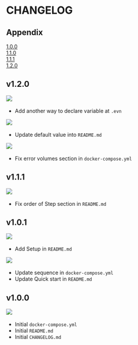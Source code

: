 # CHANGELOG

## Appendix
[1.0.0](#vone) <br>
[1.1.0](#vonepone) <br>
[1.1.1](#voneponemone) <br>
[1.2.0](#voneptwo)

<h2 id="voneptwo">v1.2.0</h2>
<img src="https://img.shields.io/badge/NEW-6db33f?style=flat-square"/>&nbsp;

* Add another way to declare variable at `.evn`

<img src="https://img.shields.io/badge/UPDATE-2496ED?style=flat-square"/>&nbsp;

* Update default value into `README.md`

<img src="https://img.shields.io/badge/FIX-FFE12B?style=flat-square" />&nbsp;

* Fix error volumes section in `docker-compose.yml`

<h2 id="voneponemone">v1.1.1</h2>
<img src="https://img.shields.io/badge/FIX-FFE12B?style=flat-square"/>&nbsp;

* Fix order of Step section in `README.md`

<h2 id="vonepone">v1.0.1</h2>
<img src="https://img.shields.io/badge/NEW-6db33f?style=flat-square"/>&nbsp;

* Add Setup in `README.md`

<img src="https://img.shields.io/badge/UPDATE-2496ED?style=flat-square"/>&nbsp;

* Update sequence in `docker-compose.yml`
* Update Quick start in `README.md`

<h2 id="vone">v1.0.0</h2>
<img src="https://img.shields.io/badge/NEW-6db33f?style=flat-square"/>&nbsp;

* Initial `docker-compose.yml`
* Initial `README.md`
* Initial `CHANGELOG.md`